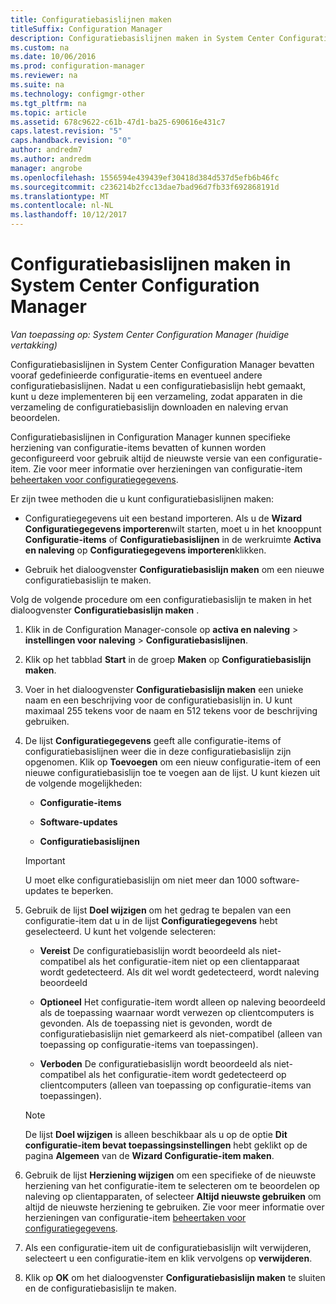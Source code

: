 ```yaml
---
title: Configuratiebasislijnen maken
titleSuffix: Configuration Manager
description: Configuratiebasislijnen maken in System Center Configuration Manager die u aan een verzameling kunt implementeren.
ms.custom: na
ms.date: 10/06/2016
ms.prod: configuration-manager
ms.reviewer: na
ms.suite: na
ms.technology: configmgr-other
ms.tgt_pltfrm: na
ms.topic: article
ms.assetid: 678c9622-c61b-47d1-ba25-690616e431c7
caps.latest.revision: "5"
caps.handback.revision: "0"
author: andredm7
ms.author: andredm
manager: angrobe
ms.openlocfilehash: 1556594e439439ef30418d384d537d5efb6b46fc
ms.sourcegitcommit: c236214b2fcc13dae7bad96d7fb33f692868191d
ms.translationtype: MT
ms.contentlocale: nl-NL
ms.lasthandoff: 10/12/2017
---
```

# <a name="create-configuration-baselines-in-system-center-configuration-manager"></a>Configuratiebasislijnen maken in System Center Configuration Manager

*Van toepassing op: System Center Configuration Manager (huidige vertakking)*


Configuratiebasislijnen in System Center Configuration Manager bevatten vooraf gedefinieerde configuratie-items en eventueel andere configuratiebasislijnen. Nadat u een configuratiebasislijn hebt gemaakt, kunt u deze implementeren bij een verzameling, zodat apparaten in die verzameling de configuratiebasislijn downloaden en naleving ervan beoordelen.  

 Configuratiebasislijnen in Configuration Manager kunnen specifieke herziening van configuratie-items bevatten of kunnen worden geconfigureerd voor gebruik altijd de nieuwste versie van een configuratie-item. Zie voor meer informatie over herzieningen van configuratie-item [beheertaken voor configuratiegegevens](../../compliance/deploy-use/management-tasks-for-configuration-data.md).  

 Er zijn twee methoden die u kunt configuratiebasislijnen maken:  

-   Configuratiegegevens uit een bestand importeren. Als u de **Wizard Configuratiegegevens importeren**wilt starten, moet u in het knooppunt **Configuratie-items** of **Configuratiebasislijnen** in de werkruimte **Activa en naleving** op **Configuratiegegevens importeren**klikken.  

-   Gebruik het dialoogvenster **Configuratiebasislijn maken** om een nieuwe configuratiebasislijn te maken.  

 Volg de volgende procedure om een configuratiebasislijn te maken in het dialoogvenster **Configuratiebasislijn maken** .  

1.  Klik in de Configuration Manager-console op **activa en naleving** > **instellingen voor naleving** > **Configuratiebasislijnen**.  

3.  Klik op het tabblad **Start** in de groep **Maken** op **Configuratiebasislijn maken**.  

4.  Voer in het dialoogvenster **Configuratiebasislijn maken** een unieke naam en een beschrijving voor de configuratiebasislijn in. U kunt maximaal 255 tekens voor de naam en 512 tekens voor de beschrijving gebruiken.  

5.  De lijst **Configuratiegegevens** geeft alle configuratie-items of configuratiebasislijnen weer die in deze configuratiebasislijn zijn opgenomen. Klik op **Toevoegen** om een nieuw configuratie-item of een nieuwe configuratiebasislijn toe te voegen aan de lijst. U kunt kiezen uit de volgende mogelijkheden:  

    -   **Configuratie-items**  

    -   **Software-updates**  

    -   **Configuratiebasislijnen**  
      > [!IMPORTANT]
      > U moet elke configuratiebasislijn om niet meer dan 1000 software-updates te beperken.
6.  Gebruik de lijst **Doel wijzigen** om het gedrag te bepalen van een configuratie-item dat u in de lijst **Configuratiegegevens** hebt geselecteerd. U kunt het volgende selecteren:  

    -   **Vereist** De configuratiebasislijn wordt beoordeeld als niet-compatibel als het configuratie-item niet op een clientapparaat wordt gedetecteerd. Als dit wel wordt gedetecteerd, wordt naleving beoordeeld  

    -   **Optioneel** Het configuratie-item wordt alleen op naleving beoordeeld als de toepassing waarnaar wordt verwezen op clientcomputers is gevonden. Als de toepassing niet is gevonden, wordt de configuratiebasislijn niet gemarkeerd als niet-compatibel (alleen van toepassing op configuratie-items van toepassingen).  

    -   **Verboden** De configuratiebasislijn wordt beoordeeld als niet-compatibel als het configuratie-item wordt gedetecteerd op clientcomputers (alleen van toepassing op configuratie-items van toepassingen).  

    > [!NOTE]
    >  De lijst **Doel wijzigen** is alleen beschikbaar als u op de optie **Dit configuratie-item bevat toepassingsinstellingen** hebt geklikt op de pagina **Algemeen** van de **Wizard Configuratie-item maken**.  

7.  Gebruik de lijst **Herziening wijzigen** om een specifieke of de nieuwste herziening van het configuratie-item te selecteren om te beoordelen op naleving op clientapparaten, of selecteer **Altijd nieuwste gebruiken** om altijd de nieuwste herziening te gebruiken. Zie voor meer informatie over herzieningen van configuratie-item [beheertaken voor configuratiegegevens](../../compliance/deploy-use/management-tasks-for-configuration-data.md).  

8.  Als een configuratie-item uit de configuratiebasislijn wilt verwijderen, selecteert u een configuratie-item en klik vervolgens op **verwijderen**.  

9. Klik op **OK** om het dialoogvenster **Configuratiebasislijn maken** te sluiten en de configuratiebasislijn te maken.  
